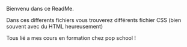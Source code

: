 Bienvenu dans ce ReadMe.

Dans ces differents fichiers vous trouverez différents fichier CSS (bien souvent avec du HTML heureusement)

Tous lié a mes cours en formation chez pop school !
